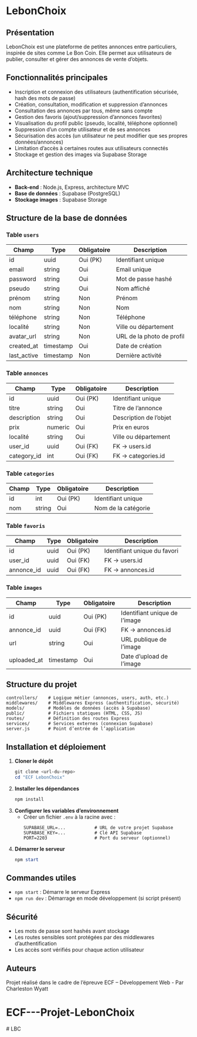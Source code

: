 # LebonChoix

## Présentation

LebonChoix est une plateforme de petites annonces entre particuliers, inspirée de sites comme Le Bon Coin. Elle permet aux utilisateurs de publier, consulter et gérer des annonces de vente d’objets.

## Fonctionnalités principales

- Inscription et connexion des utilisateurs (authentification sécurisée, hash des mots de passe)
- Création, consultation, modification et suppression d’annonces
- Consultation des annonces par tous, même sans compte
- Gestion des favoris (ajout/suppression d’annonces favorites)
- Visualisation du profil public (pseudo, localité, téléphone optionnel)
- Suppression d’un compte utilisateur et de ses annonces
- Sécurisation des accès (un utilisateur ne peut modifier que ses propres données/annonces)
- Limitation d’accès à certaines routes aux utilisateurs connectés
- Stockage et gestion des images via Supabase Storage

## Architecture technique

- **Back-end** : Node.js, Express, architecture MVC
- **Base de données** : Supabase (PostgreSQL)
- **Stockage images** : Supabase Storage

## Structure de la base de données

### Table `users`

| Champ       | Type      | Obligatoire | Description               |
| ----------- | --------- | ----------- | ------------------------- |
| id          | uuid      | Oui (PK)    | Identifiant unique        |
| email       | string    | Oui         | Email unique              |
| password    | string    | Oui         | Mot de passe hashé        |
| pseudo      | string    | Oui         | Nom affiché               |
| prénom      | string    | Non         | Prénom                    |
| nom         | string    | Non         | Nom                       |
| téléphone   | string    | Non         | Téléphone                 |
| localité    | string    | Non         | Ville ou département      |
| avatar_url  | string    | Non         | URL de la photo de profil |
| created_at  | timestamp | Oui         | Date de création          |
| last_active | timestamp | Non         | Dernière activité         |

### Table `annonces`

| Champ       | Type    | Obligatoire | Description            |
| ----------- | ------- | ----------- | ---------------------- |
| id          | uuid    | Oui (PK)    | Identifiant unique     |
| titre       | string  | Oui         | Titre de l’annonce     |
| description | string  | Oui         | Description de l’objet |
| prix        | numeric | Oui         | Prix en euros          |
| localité    | string  | Oui         | Ville ou département   |
| user_id     | uuid    | Oui (FK)    | FK → users.id          |
| category_id | int     | Oui (FK)    | FK → categories.id     |

### Table `categories`

| Champ | Type   | Obligatoire | Description         |
| ----- | ------ | ----------- | ------------------- |
| id    | int    | Oui (PK)    | Identifiant unique  |
| nom   | string | Oui         | Nom de la catégorie |

### Table `favoris`

| Champ      | Type | Obligatoire | Description                  |
| ---------- | ---- | ----------- | ---------------------------- |
| id         | uuid | Oui (PK)    | Identifiant unique du favori |
| user_id    | uuid | Oui (FK)    | FK → users.id                |
| annonce_id | uuid | Oui (FK)    | FK → annonces.id             |

### Table `images`

| Champ       | Type      | Obligatoire | Description                   |
| ----------- | --------- | ----------- | ----------------------------- |
| id          | uuid      | Oui (PK)    | Identifiant unique de l’image |
| annonce_id  | uuid      | Oui (FK)    | FK → annonces.id              |
| url         | string    | Oui         | URL publique de l’image       |
| uploaded_at | timestamp | Oui         | Date d’upload de l’image      |

## Structure du projet

```
controllers/    # Logique métier (annonces, users, auth, etc.)
middlewares/    # Middlewares Express (authentification, sécurité)
models/         # Modèles de données (accès à Supabase)
public/         # Fichiers statiques (HTML, CSS, JS)
routes/         # Définition des routes Express
services/       # Services externes (connexion Supabase)
server.js       # Point d’entrée de l’application
```

## Installation et déploiement

1. **Cloner le dépôt**
   ```powershell
   git clone <url-du-repo>
   cd "ECF LebonChoix"
   ```
2. **Installer les dépendances**
   ```powershell
   npm install
   ```
3. **Configurer les variables d’environnement**
   - Créer un fichier `.env` à la racine avec :
     ```env
     SUPABASE_URL=...           # URL de votre projet Supabase
     SUPABASE_KEY=...           # Clé API Supabase
     PORT=2203                  # Port du serveur (optionnel)
     ```
4. **Démarrer le serveur**
   ```powershell
   npm start
   ```

## Commandes utiles

- `npm start` : Démarre le serveur Express
- `npm run dev` : Démarrage en mode développement (si script présent)

## Sécurité

- Les mots de passe sont hashés avant stockage
- Les routes sensibles sont protégées par des middlewares d’authentification
- Les accès sont vérifiés pour chaque action utilisateur

## Auteurs

Projet réalisé dans le cadre de l’épreuve ECF – Développement Web - Par Charleston Wyatt
# ECF---Projet-LebonChoix
#   L B C  
 